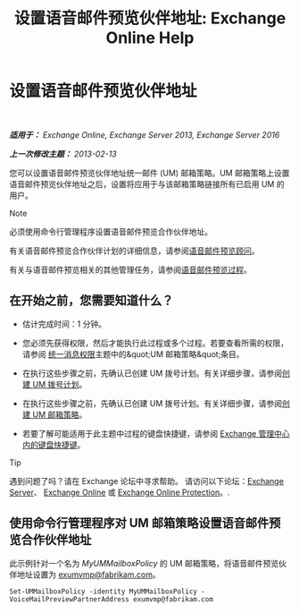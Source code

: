 ﻿---
title: '设置语音邮件预览伙伴地址: Exchange Online Help'
TOCTitle: 设置语音邮件预览伙伴地址
ms:assetid: 57fbed1e-1b14-4939-95e6-ef7c072f32a9
ms:mtpsurl: https://technet.microsoft.com/zh-cn/library/Ff630917(v=EXCHG.150)
ms:contentKeyID: 51408227
ms.date: 05/23/2018
mtps_version: v=EXCHG.150
ms.translationtype: MT
---

# 设置语音邮件预览伙伴地址

 

_**适用于：** Exchange Online, Exchange Server 2013, Exchange Server 2016_

_**上一次修改主题：** 2013-02-13_

您可以设置语音邮件预览伙伴地址统一邮件 (UM) 邮箱策略。UM 邮箱策略上设置语音邮件预览伙伴地址之后，设置将应用于与该邮箱策略链接所有已启用 UM 的用户。

> [!NOTE]
> 必须使用命令行管理程序设置语音邮件预览合作伙伴地址。


有关语音邮件预览合作伙伴计划的详细信息，请参阅[语音邮件预览顾问](voice-mail-preview-advisor-exchange-2013-help.md)。

有关与语音邮件预览相关的其他管理任务，请参阅[语音邮件预览过程](voice-mail-preview-procedures-exchange-2013-help.md)。

## 在开始之前，您需要知道什么？

  - 估计完成时间：1 分钟。

  - 您必须先获得权限，然后才能执行此过程或多个过程。若要查看所需的权限，请参阅 [统一消息权限](unified-messaging-permissions-exchange-2013-help.md)主题中的\&quot;UM 邮箱策略\&quot;条目。

  - 在执行这些步骤之前，先确认已创建 UM 拨号计划。有关详细步骤，请参阅[创建 UM 拨号计划](create-a-um-dial-plan-exchange-2013-help.md)。

  - 在执行这些步骤之前，先确认已创建 UM 拨号计划。有关详细步骤，请参阅[创建 UM 邮箱策略](create-a-um-mailbox-policy-exchange-2013-help.md)。

  - 若要了解可能适用于此主题中过程的键盘快捷键，请参阅 [Exchange 管理中心内的键盘快捷键](keyboard-shortcuts-in-the-exchange-admin-center-exchange-online-protection-help.md)。

> [!tip]
> 遇到问题了吗？请在 Exchange 论坛中寻求帮助。 请访问以下论坛：<a href="https://go.microsoft.com/fwlink/p/?linkid=60612">Exchange Server</a>、 <a href="https://go.microsoft.com/fwlink/p/?linkid=267542">Exchange Online</a> 或 <a href="https://go.microsoft.com/fwlink/p/?linkid=285351">Exchange Online Protection</a>。.


## 使用命令行管理程序对 UM 邮箱策略设置语音邮件预览合作伙伴地址

此示例针对一个名为 *MyUMMailboxPolicy* 的 UM 邮箱策略，将语音邮件预览伙伴地址设置为 exumvmp@fabrikam.com。

    Set-UMMailboxPolicy -identity MyUMMailboxPolicy -VoiceMailPreviewPartnerAddress exumvmp@fabrikam.com

